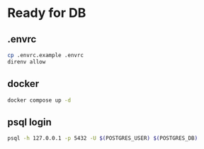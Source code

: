 # Ready for DB

## .envrc

```sh
cp .envrc.example .envrc
direnv allow
```

## docker

```sh
docker compose up -d
```

## psql login

```sh
psql -h 127.0.0.1 -p 5432 -U $(POSTGRES_USER) $(POSTGRES_DB)
```
